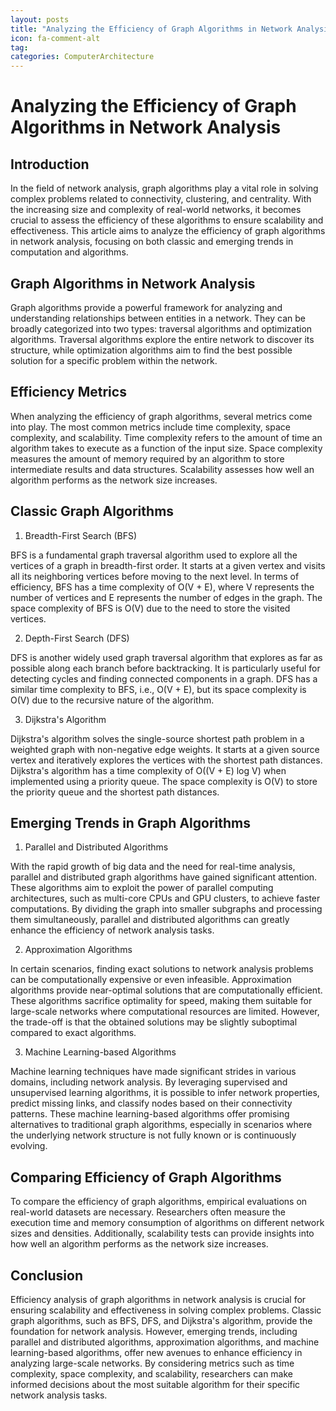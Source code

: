 ```yaml
---
layout: posts
title: "Analyzing the Efficiency of Graph Algorithms in Network Analysis"
icon: fa-comment-alt
tag:      
categories: ComputerArchitecture
---
```



# Analyzing the Efficiency of Graph Algorithms in Network Analysis

## Introduction

In the field of network analysis, graph algorithms play a vital role in solving complex problems related to connectivity, clustering, and centrality. With the increasing size and complexity of real-world networks, it becomes crucial to assess the efficiency of these algorithms to ensure scalability and effectiveness. This article aims to analyze the efficiency of graph algorithms in network analysis, focusing on both classic and emerging trends in computation and algorithms.

## Graph Algorithms in Network Analysis

Graph algorithms provide a powerful framework for analyzing and understanding relationships between entities in a network. They can be broadly categorized into two types: traversal algorithms and optimization algorithms. Traversal algorithms explore the entire network to discover its structure, while optimization algorithms aim to find the best possible solution for a specific problem within the network.

## Efficiency Metrics

When analyzing the efficiency of graph algorithms, several metrics come into play. The most common metrics include time complexity, space complexity, and scalability. Time complexity refers to the amount of time an algorithm takes to execute as a function of the input size. Space complexity measures the amount of memory required by an algorithm to store intermediate results and data structures. Scalability assesses how well an algorithm performs as the network size increases.

## Classic Graph Algorithms

1. Breadth-First Search (BFS)

BFS is a fundamental graph traversal algorithm used to explore all the vertices of a graph in breadth-first order. It starts at a given vertex and visits all its neighboring vertices before moving to the next level. In terms of efficiency, BFS has a time complexity of O(V + E), where V represents the number of vertices and E represents the number of edges in the graph. The space complexity of BFS is O(V) due to the need to store the visited vertices.

2. Depth-First Search (DFS)

DFS is another widely used graph traversal algorithm that explores as far as possible along each branch before backtracking. It is particularly useful for detecting cycles and finding connected components in a graph. DFS has a similar time complexity to BFS, i.e., O(V + E), but its space complexity is O(V) due to the recursive nature of the algorithm.

3. Dijkstra's Algorithm

Dijkstra's algorithm solves the single-source shortest path problem in a weighted graph with non-negative edge weights. It starts at a given source vertex and iteratively explores the vertices with the shortest path distances. Dijkstra's algorithm has a time complexity of O((V + E) log V) when implemented using a priority queue. The space complexity is O(V) to store the priority queue and the shortest path distances.

## Emerging Trends in Graph Algorithms

1. Parallel and Distributed Algorithms

With the rapid growth of big data and the need for real-time analysis, parallel and distributed graph algorithms have gained significant attention. These algorithms aim to exploit the power of parallel computing architectures, such as multi-core CPUs and GPU clusters, to achieve faster computations. By dividing the graph into smaller subgraphs and processing them simultaneously, parallel and distributed algorithms can greatly enhance the efficiency of network analysis tasks.

2. Approximation Algorithms

In certain scenarios, finding exact solutions to network analysis problems can be computationally expensive or even infeasible. Approximation algorithms provide near-optimal solutions that are computationally efficient. These algorithms sacrifice optimality for speed, making them suitable for large-scale networks where computational resources are limited. However, the trade-off is that the obtained solutions may be slightly suboptimal compared to exact algorithms.

3. Machine Learning-based Algorithms

Machine learning techniques have made significant strides in various domains, including network analysis. By leveraging supervised and unsupervised learning algorithms, it is possible to infer network properties, predict missing links, and classify nodes based on their connectivity patterns. These machine learning-based algorithms offer promising alternatives to traditional graph algorithms, especially in scenarios where the underlying network structure is not fully known or is continuously evolving.

## Comparing Efficiency of Graph Algorithms

To compare the efficiency of graph algorithms, empirical evaluations on real-world datasets are necessary. Researchers often measure the execution time and memory consumption of algorithms on different network sizes and densities. Additionally, scalability tests can provide insights into how well an algorithm performs as the network size increases.

## Conclusion

Efficiency analysis of graph algorithms in network analysis is crucial for ensuring scalability and effectiveness in solving complex problems. Classic graph algorithms, such as BFS, DFS, and Dijkstra's algorithm, provide the foundation for network analysis. However, emerging trends, including parallel and distributed algorithms, approximation algorithms, and machine learning-based algorithms, offer new avenues to enhance efficiency in analyzing large-scale networks. By considering metrics such as time complexity, space complexity, and scalability, researchers can make informed decisions about the most suitable algorithm for their specific network analysis tasks.